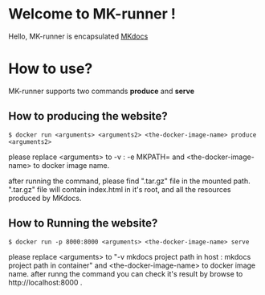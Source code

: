 # Welcome to MK-runner !

Hello, MK-runner is encapsulated [MKdocs](https://www.mkdocs.org/)


# How to use?

MK-runner supports two commands <b>produce</b> and <b>serve</b>

## How to producing the website?
```
$ docker run <arguments> <arguments2> <the-docker-image-name> produce <arguments2>
```
please replace
\<arguments\> to -v <mkdocs project path in host>:<mkdocs project path in container> -e MKPATH=<mkdocs project path in host>
and <the-docker-image-name\> to docker image name.

after running the command, please find ".tar.gz" file in the mounted path.
".tar.gz" file will contain index.html in it's root, and all the resources produced by MKdocs.

## How to Running the website?
```
$ docker run -p 8000:8000 <arguments> <the-docker-image-name> serve
```
please replace \<arguments\> to "-v mkdocs project path in host : mkdocs project path in container" and
 \<the-docker-image-name\> to docker image name.
 after runng the command you can check it's result by browse to http://localhost:8000 .
